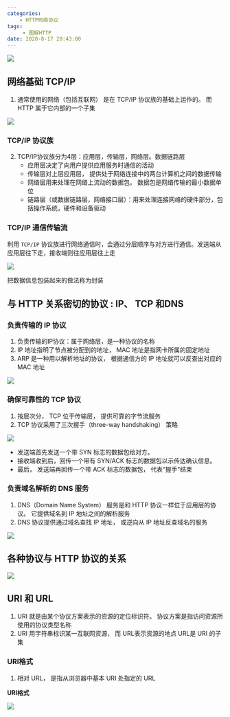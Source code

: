 ```yaml
---
categories:
    - HTTP网络协议
tags:
	 - 图解HTTP
date: 2020-8-17 20:43:00
---
```


![](https://s1.ax1x.com/2020/08/23/d0q5dI.png)

## 网络基础 TCP/IP

1. 通常使用的网络（包括互联网） 是在 TCP/IP 协议族的基础上运作的。 而 HTTP 属于它内部的一个子集

![](https://s1.ax1x.com/2020/08/17/dmO0bV.png)

### TCP/IP 协议族

2. TCP/IP协议族分为4层：应用层，传输层，网络层。数据链路层
   * 应用层决定了向用户提供应用服务时通信的活动
   * 传输层对上层应用层， 提供处于网络连接中的两台计算机之间的数据传输
   * 网络层用来处理在网络上流动的数据包。 数据包是网络传输的最小数据单位
   * 链路层（或数据链路层，网络接口层）：用来处理连接网络的硬件部分，包括操作系统，硬件和设备驱动



### TCP/IP 通信传输流

利用 `TCP/IP` 协议族进行网络通信时，会通过分层顺序与对方进行通信。发送端从应用层往下走，接收端则往应用层往上走

![](https://s1.ax1x.com/2020/08/17/dmOrUU.png)

把数据信息包装起来的做法称为封装



## 与 HTTP 关系密切的协议 : IP、 TCP 和DNS

### 负责传输的 IP 协议

1. 负责传输的IP协议：属于网络层，是一种协议的名称
2. IP 地址指明了节点被分配到的地址， MAC 地址是指网卡所属的固定地址
3. ARP 是一种用以解析地址的协议， 根据通信方的 IP 地址就可以反查出对应的 MAC 地址

![](https://s1.ax1x.com/2020/08/17/dmOs5F.png)

### 确保可靠性的 TCP 协议

1. 按层次分， TCP 位于传输层， 提供可靠的字节流服务
2.  TCP 协议采用了三次握手（three-way handshaking） 策略



![](https://s1.ax1x.com/2020/08/17/dmOwD0.png)

* 发送端首先发送一个带 SYN 标志的数据包给对方。 
* 接收端收到后，回传一个带有 SYN/ACK 标志的数据包以示传达确认信息。 
* 最后， 发送端再回传一个带 ACK 标志的数据包， 代表“握手”结束



### 负责域名解析的 DNS 服务

1. DNS（Domain Name System） 服务是和 HTTP 协议一样位于应用层的协议。 它提供域名到 IP 地址之间的解析服务
2. DNS 协议提供通过域名查找 IP 地址， 或逆向从 IP 地址反查域名的服务

![](https://s1.ax1x.com/2020/08/17/dmODET.png)



## 各种协议与 HTTP 协议的关系

![](https://s1.ax1x.com/2020/08/17/dmOc8J.png)



## URI 和 URL

1.  URI 就是由某个协议方案表示的资源的定位标识符。 协议方案是指访问资源所使用的协议类型名称
2. URI 用字符串标识某一互联网资源， 而 URL表示资源的地点   URL是 URI 的子集



### URI格式

1. 相对 URL， 是指从浏览器中基本 URI 处指定的 URL



**URI格式**

![](https://s1.ax1x.com/2020/08/17/dmO6C4.png)